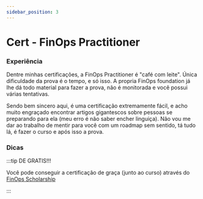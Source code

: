 ```yaml
---
sidebar_position: 3
---
```


# Cert - FinOps Practitioner

### Experiência

Dentre minhas certificações, a FinOps Practitioner é "café com leite". Única dificuldade da prova é 
o tempo, e só isso. A propria FinOps foundation já lhe dá todo material para fazer a prova, não é monitorada
e você possui várias tentativas. 

Sendo bem sincero aqui, é uma certificação extremamente fácil, e acho muito engraçado encontrar artigos gigantescos 
sobre pessoas se preparando para ela (meu erro é não saber encher linguiça). Não vou me dar ao trabalho de mentir
para você com um roadmap sem sentido, tá tudo lá, é fazer o curso e após isso a prova.

### Dicas

:::tip DE GRATIS!!!

Você pode conseguir a certificação de graça (junto ao curso) através do [FinOps Scholarship](https://learn.finops.org/finops-foundation-scholarship-program/1907191/scorm/3f53um7jbwekb)

:::



